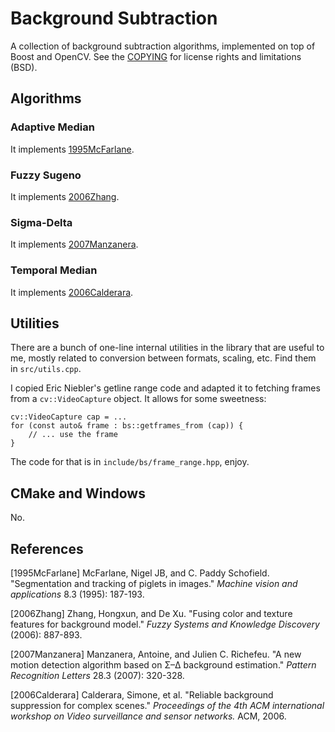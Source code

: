# Background Subtraction

A collection of background subtraction algorithms, implemented on top of Boost
and OpenCV. See the [COPYING](COPYING) for license rights and limitations (BSD).

## Algorithms

### Adaptive Median

It implements [1995McFarlane](#1995McFarlane). 

### Fuzzy Sugeno

It implements [2006Zhang](#2006Zhang).

### Sigma-Delta

It implements [2007Manzanera](#2007Manzanera).

### Temporal Median

It implements [2006Calderara](#2006Calderara).

## Utilities

There are a bunch of one-line internal utilities in the library that are useful
to me, mostly related to conversion between formats, scaling, etc. Find them in
`src/utils.cpp`.

I copied Eric Niebler's getline range code and adapted it to fetching frames
from a `cv::VideoCapture` object. It allows for some sweetness:

    cv::VideoCapture cap = ...
    for (const auto& frame : bs::getframes_from (cap)) {
        // ... use the frame
    }

The code for that is in `include/bs/frame_range.hpp`, enjoy.

## CMake and Windows

No.

## References

<a name="1995McFarlane">[1995McFarlane]</a> McFarlane, Nigel JB, and C. Paddy
Schofield. "Segmentation and tracking of piglets in images." *Machine vision and
applications* 8.3 (1995): 187-193.

<a name="2006Zhang">[2006Zhang]</a> Zhang, Hongxun, and De Xu. "Fusing color and
texture features for background model." *Fuzzy Systems and Knowledge Discovery*
(2006): 887-893.

<a name="2007Manzanera">[2007Manzanera]</a> Manzanera, Antoine, and Julien
C. Richefeu. "A new motion detection algorithm based on Σ–Δ background
estimation." *Pattern Recognition Letters* 28.3 (2007): 320-328.

<a name="2006Calderara">[2006Calderara]</a> Calderara, Simone, et al. "Reliable
background suppression for complex scenes." *Proceedings of the 4th ACM
international workshop on Video surveillance and sensor networks.* ACM, 2006.
